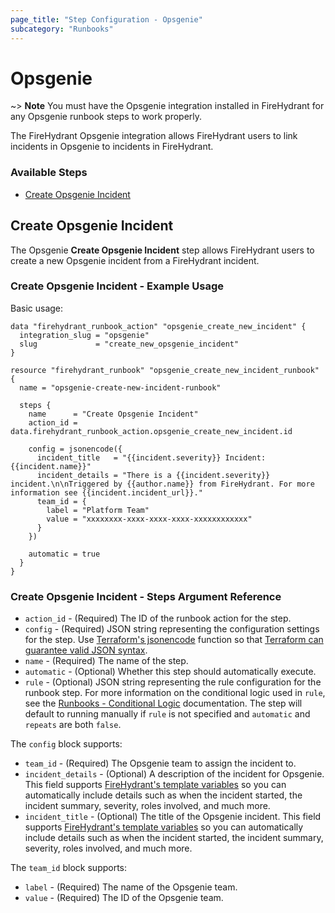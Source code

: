 ```yaml
---
page_title: "Step Configuration - Opsgenie"
subcategory: "Runbooks"
---
```


# Opsgenie

~> **Note** You must have the Opsgenie integration installed in FireHydrant
for any Opsgenie runbook steps to work properly.

The FireHydrant Opsgenie integration allows FireHydrant users to link incidents 
in Opsgenie to incidents in FireHydrant. 

### Available Steps

* [Create Opsgenie Incident](#create-opsgenie-incident)

## Create Opsgenie Incident

The Opsgenie **Create Opsgenie Incident** step
allows FireHydrant users to create a new Opsgenie incident from a FireHydrant incident.

### Create Opsgenie Incident - Example Usage

Basic usage:
```hcl
data "firehydrant_runbook_action" "opsgenie_create_new_incident" {
  integration_slug = "opsgenie"
  slug             = "create_new_opsgenie_incident"
}

resource "firehydrant_runbook" "opsgenie_create_new_incident_runbook" {
  name = "opsgenie-create-new-incident-runbook"

  steps {
    name      = "Create Opsgenie Incident"
    action_id = data.firehydrant_runbook_action.opsgenie_create_new_incident.id

    config = jsonencode({
      incident_title   = "{{incident.severity}} Incident: {{incident.name}}"
      incident_details = "There is a {{incident.severity}} incident.\n\nTriggered by {{author.name}} from FireHydrant. For more information see {{incident.incident_url}}."
      team_id = {
        label = "Platform Team"
        value = "xxxxxxxx-xxxx-xxxx-xxxx-xxxxxxxxxxxx"
      }
    })

    automatic = true
  }
}
```

### Create Opsgenie Incident - Steps Argument Reference

* `action_id` - (Required) The ID of the runbook action for the step.
* `config` - (Required) JSON string representing the configuration settings for the step.
  Use [Terraform's jsonencode](https://www.terraform.io/language/functions/jsonencode)
  function so that [Terraform can guarantee valid JSON syntax](https://www.terraform.io/language/expressions/strings#generating-json-or-yaml).
* `name` - (Required) The name of the step.
* `automatic` - (Optional) Whether this step should automatically execute.
* `rule` - (Optional) JSON string representing the rule configuration for the runbook step.
  For more information on the conditional logic used in `rule`, see the
  [Runbooks - Conditional Logic](./runbooks_conditional_logic.md) documentation.
  The step will default to running manually if `rule` is not specified and `automatic` and `repeats` are both `false`.

The `config` block supports:

* `team_id` - (Required) The Opsgenie team to assign the incident to.
* `incident_details` - (Optional) A description of the incident for Opsgenie.
  This field supports [FireHydrant's template variables](https://support.firehydrant.com/hc/en-us/articles/4409136426004-Using-template-variables-in-Runbooks)
  so you can automatically include details such as when the incident started, the incident summary, severity, roles involved, and much more.
* `incident_title` - (Optional) The title of the Opsgenie incident.
  This field supports [FireHydrant's template variables](https://support.firehydrant.com/hc/en-us/articles/4409136426004-Using-template-variables-in-Runbooks)
  so you can automatically include details such as when the incident started, the incident summary, severity, roles involved, and much more.

The `team_id` block supports:

* `label` - (Required) The name of the Opsgenie team.
* `value` - (Required) The ID of the Opsgenie team.